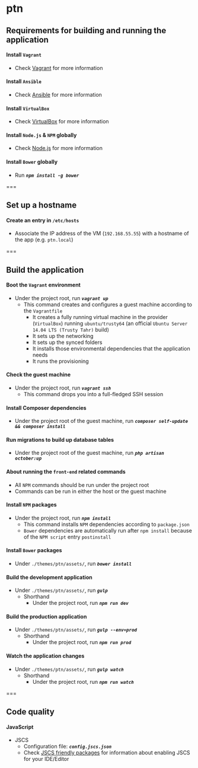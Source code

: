 ptn
===

## Requirements for building and running the application

#### Install `Vagrant`
* Check [Vagrant](https://www.vagrantup.com/downloads.html) for more information

#### Install `Ansible`
* Check [Ansible](http://docs.ansible.com/ansible/intro_installation.html) for more information

#### Install `VirtualBox`
* Check [VirtualBox](https://www.virtualbox.org/wiki/Downloads) for more information

#### Install `Node.js` & `NPM` globally
* Check [Node.js](http://nodejs.org) for more information

#### Install `Bower` globally
* Run ___`npm install -g bower`___

===

## Set up a hostname

#### Create an entry in `/etc/hosts`
* Associate the IP address of the VM (`192.168.55.55`) with a hostname of the app (e.g. `ptn.local`)

===

## Build the application

#### Boot the `Vagrant` environment
* Under the project root, run ___`vagrant up`___
    * This command creates and configures a guest machine according to the `Vagrantfile`
        * It creates a fully running virtual machine in the provider (`VirtualBox`) running `ubuntu/trusty64` (an official `Ubuntu Server 14.04 LTS (Trusty Tahr)` build)
        * It sets up the networking
        * It sets up the synced folders
        * It installs those environmental dependencies that the application needs
        * It runs the provisioning

#### Check the guest machine
* Under the project root, run ___`vagrant ssh`___
    * This command drops you into a full-fledged SSH session

#### Install Composer dependencies
* Under the project root of the guest machine, run ___`composer self-update && composer install`___

#### Run migrations to build up database tables
* Under the project root of the guest machine, run ___`php artisan october:up`___

#### About running the `front-end` related commands
* All `NPM` commands should be run under the project root
* Commands can be run in either the host or the guest machine

#### Install `NPM` packages
* Under the project root, run ___`npm install`___
    * This command installs `NPM` dependencies according to `package.json`
    * `Bower` dependencies are automatically run after `npm install` because of the `NPM script` entry `postinstall`

#### Install `Bower` packages
* Under `./themes/ptn/assets/`, run ___`bower install`___

#### Build the development application
* Under `./themes/ptn/assets/`, run ___`gulp`___
    * Shorthand
        * Under the project root, run ___`npm run dev`___

#### Build the production application
* Under `./themes/ptn/assets/`, run ___`gulp --env=prod`___
    * Shorthand
        * Under the project root, run ___`npm run prod`___

#### Watch the application changes
* Under `./themes/ptn/assets/`, run ___`gulp watch`___
    * Shorthand
        * Under the project root, run ___`npm run watch`___

===

## Code quality

#### JavaScript
* JSCS
    * Configuration file: ___`config.jscs.json`___
    * Check [JSCS friendly packages](http://jscs.info/overview) for information about enabling JSCS for your IDE/Editor

